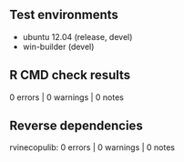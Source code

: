 ## Test environments
* ubuntu 12.04 (release, devel)
* win-builder (devel)

## R CMD check results

0 errors | 0 warnings | 0 notes

## Reverse dependencies

rvinecopulib: 0 errors | 0 warnings | 0 notes
